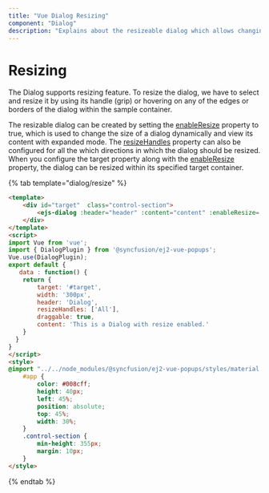 ```yaml
---
title: "Vue Dialog Resizing"
component: "Dialog"
description: "Explains about the resizeable dialog which allows changing its size dynamically."
---
```


# Resizing

The Dialog supports resizing feature. To resize the dialog, we have to select and resize it by using its handle (grip) or hovering on any of the edges or borders of the dialog within the sample container.

The resizable dialog can be created by setting the [enableResize](../api/dialog/#enableresize) property to true, which is used to change the size of a dialog dynamically and view its content with expanded mode. The [resizeHandles](../api/dialog/#resizehandles) property can also be configured for all the which directions in which the dialog should be resized. When you configure the target property along with the [enableResize](../api/dialog/#enableresize) property, the dialog can be resized within its specified target container.

{% tab template="dialog/resize" %}

```html
<template>
    <div id="target"  class="control-section">
        <ejs-dialog :header="header" :content="content" :enableResize='true' :resizeHandles='resizeHandles' :allowDragging="draggable" :target='target' :width='width'> </ejs-dialog>
    </div>
</template>
<script>
import Vue from 'vue';
import { DialogPlugin } from '@syncfusion/ej2-vue-popups';
Vue.use(DialogPlugin);
export default {
   data : function() {
    return {
        target: '#target',
        width: '300px',
        header: 'Dialog',
        resizeHandles: ['All'],
        draggable: true,
        content: 'This is a Dialog with resize enabled.'
    }
  }
}
</script>
<style>
@import "../../node_modules/@syncfusion/ej2-vue-popups/styles/material.css";
    #app {
        color: #008cff;
        height: 40px;
        left: 45%;
        position: absolute;
        top: 45%;
        width: 30%;
    }
    .control-section {
        min-height: 355px;
        margin: 10px;
    }
</style>
```

{% endtab %}
